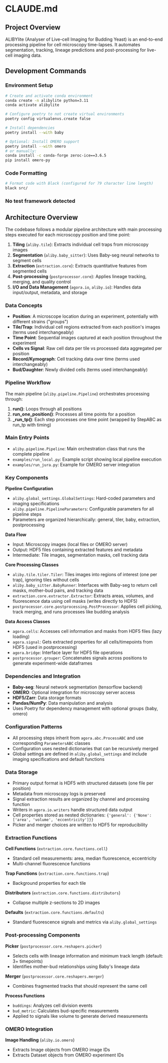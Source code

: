 # CLAUDE.md

## Project Overview

ALIBYlite (Analyser of Live-cell Imaging for Budding Yeast) is an end-to-end processing pipeline for cell microscopy time-lapses. It automates segmentation, tracking, lineage predictions and post-processing for live-cell imaging data.

## Development Commands

### Environment Setup
```bash
# Create and activate conda environment
conda create -n alibylite python=3.11
conda activate alibylite

# Configure poetry to not create virtual environments
poetry config virtualenvs.create false

# Install dependencies
poetry install --with baby

# Optional: Install OMERO support
poetry install --with omero
# or manually:
conda install -c conda-forge zeroc-ice==3.6.5
pip install omero-py
```

### Code Formatting
```bash
# Format code with Black (configured for 79 character line length)
black src/
```

### No test framework detected 

## Architecture Overview

The codebase follows a modular pipeline architecture with main processing steps executed for each microscopy position and time point:

1. **Tiling** (`aliby.tile`): Extracts individual cell traps from microscopy images
2. **Segmentation** (`aliby.baby_sitter`): Uses Baby-seg neural networks to segment cells
3. **Extraction** (`extraction.core`): Extracts quantitative features from segmented cells
4. **Post-processing** (`postprocessor.core`): Applies lineage tracking, merging, and quality control
5. **I/O and Data Management** (`agora.io`, `aliby.io`): Handles data input/output, metadata, and storage

### Data Concepts

- **Position**: A microscope location during an experiment, potentially with different strains ("groups")
- **Tile/Trap**: Individual cell regions extracted from each position's images (terms used interchangeably)
- **Time Point**: Sequential images captured at each position throughout the experiment
- **Cells vs Signal**: Raw cell data per tile vs processed data aggregated per position
- **Record/Kymograph**: Cell tracking data over time (terms used interchangeably)
- **Bud/Daughter**: Newly divided cells (terms used interchangeably)

### Pipeline Workflow

The main pipeline (`aliby.pipeline.Pipeline`) orchestrates processing through:
1. **run()**: Loops through all positions
2. **run_one_position()**: Processes all time points for a position
3. **_run_tp()**: Each step processes one time point (wrapped by StepABC as run_tp with timing)

### Main Entry Points
- `aliby.pipeline.Pipeline`: Main orchestration class that runs the complete pipeline
- `examples/run_local.py`: Example script showing local pipeline execution
- `examples/run_jura.py`: Example for OMERO server integration

### Key Components

**Pipeline Configuration**
- `aliby.global_settings.GlobalSettings`: Hard-coded parameters and imaging specifications
- `aliby.pipeline.PipelineParameters`: Configurable parameters for all pipeline steps
- Parameters are organized hierarchically: general, tiler, baby, extraction, postprocessing

**Data Flow**
- Input: Microscopy images (local files or OMERO server)
- Output: HDF5 files containing extracted features and metadata
- Intermediate: Tile images, segmentation masks, cell tracking data

**Core Processing Classes**
- `aliby.tile.tiler.Tiler`: Tiles images into regions of interest (one per trap), ignoring tiles without cells
- `aliby.baby_sitter.BabyRunner`: Interfaces with Baby-seg to return cell masks, mother-bud pairs, and tracking data
- `extraction.core.extractor.Extractor`: Extracts areas, volumes, and fluorescence data using cell masks (writes directly to HDF5)
- `postprocessor.core.postprocessing.PostProcessor`: Applies cell picking, track merging, and runs processes like budding analysis

**Data Access Classes**
- `agora.cells`: Accesses cell information and masks from HDF5 files (lazy loading)
- `agora.signal`: Gets extracted properties for all cells/timepoints from HDF5 (used in postprocessing)
- `agora.bridge`: Interface layer for HDF5 file operations
- `postprocessor.grouper`: Concatenates signals across positions to generate experiment-wide dataframes

### Dependencies and Integration
- **Baby-seg**: Neural network segmentation (tensorflow backend)
- **OMERO**: Optional integration for microscopy server access
- **HDF5/Zarr**: Data storage formats
- **Pandas/NumPy**: Data manipulation and analysis
- Uses Poetry for dependency management with optional groups (baby, omero)

### Configuration Patterns
- All processing steps inherit from `agora.abc.ProcessABC` and use corresponding `ParametersABC` classes
- Configuration uses nested dictionaries that can be recursively merged
- Global settings are defined in `aliby.global_settings` and include imaging specifications and default functions

### Data Storage
- Primary output format is HDF5 with structured datasets (one file per position)
- Metadata from microscopy logs is preserved
- Signal extraction results are organized by channel and processing function
- Writers in `agora.io.writers` handle structured data output
- Cell properties stored as nested dictionaries: `{'general': {'None': ['area', 'volume', 'eccentricity']}}`
- Picker and merger choices are written to HDF5 for reproducibility

### Extraction Functions

**Cell Functions** (`extraction.core.functions.cell`)
- Standard cell measurements: area, median fluorescence, eccentricity
- Multi-channel fluorescence functions

**Trap Functions** (`extraction.core.functions.trap`)
- Background properties for each tile

**Distributors** (`extraction.core.functions.distributors`)
- Collapse multiple z-sections to 2D images

**Defaults** (`extraction.core.functions.defaults`)
- Standard fluorescence signals and metrics via `aliby.global_settings`

### Post-processing Components

**Picker** (`postprocessor.core.reshapers.picker`)
- Selects cells with lineage information and minimum track length (default: 3+ timepoints)
- Identifies mother-bud relationships using Baby's lineage data

**Merger** (`postprocessor.core.reshapers.merger`)
- Combines fragmented tracks that should represent the same cell

**Process Functions**
- `buddings`: Analyzes cell division events
- `bud_metric`: Calculates bud-specific measurements
- Applied to signals like volume to generate derived measurements

### OMERO Integration

**Image Handling** (`aliby.io.omero`)
- Extracts Image objects from OMERO image IDs
- Extracts Dataset objects from OMERO experiment IDs

